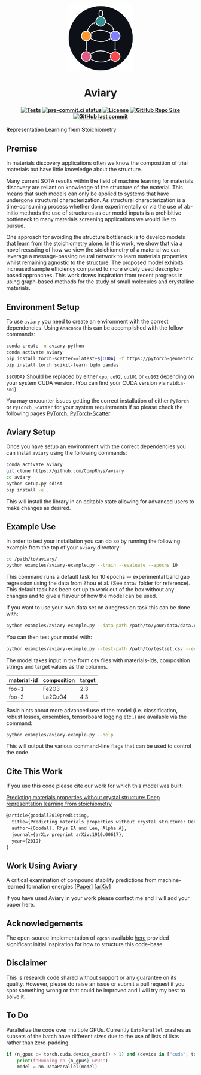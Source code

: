 <p align="center">
 <img src=".github/aviary.svg" alt="Aviary" height=175>
</p>

<h1 align="center">Aviary</h1>

<h4 align="center">

[![Tests](https://github.com/janosh/aviary/workflows/Tests/badge.svg)](https://github.com/janosh/aviary/actions)
[![pre-commit.ci status](https://results.pre-commit.ci/badge/github/janosh/aviary/master.svg)](https://results.pre-commit.ci/latest/github/janosh/aviary/master)
[![License](https://img.shields.io/github/license/janosh/aviary?label=License)](/license)
[![GitHub Repo Size](https://img.shields.io/github/repo-size/janosh/aviary?label=Repo+Size)](https://github.com/janosh/aviary/graphs/contributors)
[![GitHub last commit](https://img.shields.io/github/last-commit/janosh/aviary?label=Last+Commit)](https://github.com/janosh/aviary/commits)

</h4>

**R**epresentati**o**n Learning fr**o**m **St**oichiometry

## Premise

In materials discovery applications often we know the composition of trial materials but have little knowledge about the structure.

Many current SOTA results within the field of machine learning for materials discovery are reliant on knowledge of the structure of the material. This means that such models can only be applied to systems that have undergone structural characterization. As structural characterization is a time-consuming process whether done experimentally or via the use of ab-initio methods the use of structures as our model inputs is a prohibitive bottleneck to many materials screening applications we would like to pursue.

One approach for avoiding the structure bottleneck is to develop models that learn from the stoichiometry alone. In this work, we show that via a novel recasting of how we view the stoichiometry of a material we can leverage a message-passing neural network to learn materials properties whilst remaining agnostic to the structure. The proposed model exhibits increased sample efficiency compared to more widely used descriptor-based approaches. This work draws inspiration from recent progress in using graph-based methods for the study of small molecules and crystalline materials.

## Environment Setup

To use `aviary` you need to create an environment with the correct dependencies. Using `Anaconda` this can be accomplished with the follow commands:

```bash
conda create -n aviary python
conda activate aviary
pip install torch-scatter==latest+${CUDA} -f https://pytorch-geometric.com/whl/torch-1.5.0.html
pip install torch scikit-learn tqdm pandas
```

`${CUDA}` Should be replaced by either `cpu`, `cu92`, `cu101` or `cu102` depending on your system CUDA version. (You can find your CUDA version via `nvidia-smi`)

You may encounter issues getting the correct installation of either `PyTorch` or `PyTorch_Scatter` for your system requirements if so please check the following pages [PyTorch](https://pytorch.org/get-started/locally/), [PyTorch-Scatter](https://github.com/rusty1s/pytorch_scatter)

## Aviary Setup

Once you have setup an environment with the correct dependencies you can install `aviary` using the following commands:

```bash
conda activate aviary
git clone https://github.com/CompRhys/aviary
cd aviary
python setup.py sdist
pip install -e .
```

This will install the library in an editable state allowing for advanced users to make changes as desired.

## Example Use

In order to test your installation you can do so by running the following example from the top of your `aviary` directory:

```sh
cd /path/to/aviary/
python examples/aviary-example.py --train --evaluate --epochs 10
```

This command runs a default task for 10 epochs -- experimental band gap regression using the data from Zhou et al. (See `data/` folder for reference). This default task has been set up to work out of the box without any changes and to give a flavour of how the model can be used.

If you want to use your own data set on a regression task this can be done with:

```sh
python examples/aviary-example.py --data-path /path/to/your/data/data.csv --train
```

You can then test your model with:

```sh
python examples/aviary-example.py --test-path /path/to/testset.csv --evaluate
```

The model takes input in the form csv files with materials-ids, composition strings and target values as the columns.

| material-id | composition | target |
| ----------- | ----------- | ------ |
| foo-1       | Fe2O3       | 2.3    |
| foo-2       | La2CuO4     | 4.3    |

Basic hints about more advanced use of the model (i.e. classification, robust losses, ensembles, tensorboard logging etc..)
are available via the command:

```sh
python examples/aviary-example.py --help
```

This will output the various command-line flags that can be used to control the code.

## Cite This Work

If you use this code please cite our work for which this model was built:

[Predicting materials properties without crystal structure: Deep representation learning from stoichiometry](https://arxiv.org/abs/1910.00617)

```tex
@article{goodall2019predicting,
  title={Predicting materials properties without crystal structure: Deep representation learning from stoichiometry},
  author={Goodall, Rhys EA and Lee, Alpha A},
  journal={arXiv preprint arXiv:1910.00617},
  year={2019}
}
```

## Work Using Aviary

A critical examination of compound stability predictions from machine-learned formation energies [[Paper]](https://www.nature.com/articles/s41524-020-00362-y) [[arXiv]](https://arxiv.org/abs/2001.10591)

If you have used Aviary in your work please contact me and I will add your paper here.

## Acknowledgements

The open-source implementation of `cgcnn` available [here](https://github.com/txie-93/cgcnn) provided significant initial inspiration for how to structure this code-base.

## Disclaimer

This is research code shared without support or any guarantee on its quality. However, please do raise an issue or submit a pull request if you spot something wrong or that could be improved and I will try my best to solve it.

## To Do

Parallelize the code over multiple GPUs. Currently `DataParallel` crashes as subsets of the batch have different sizes due to the use of lists of lists rather than zero-padding.

```py
if (n_gpus := torch.cuda.device_count() > 1) and (device in ["cuda", torch.device("cuda")]):
    print(f"Running on {n_gpus} GPUs")
    model = nn.DataParallel(model)
```

